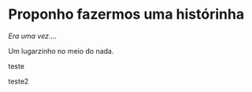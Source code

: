 # Proponho fazermos uma histórinha

*Era uma vez....*

Um lugarzinho no meio do nada.

teste

teste2
